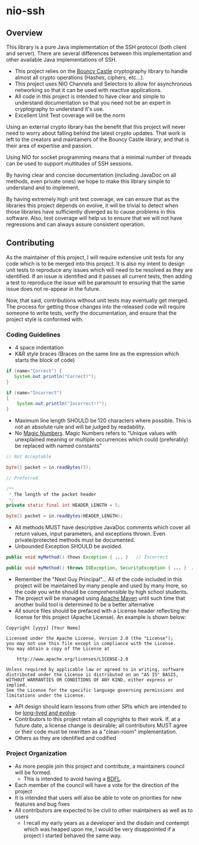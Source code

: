 # nio-ssh

## Overview

This library is a pure Java implementation of the SSH protocol (both client and server). There are several differences
between this implementation and other available Java implementations of SSH.

* This project relies on the [Bouncy Castle](http://www.bouncycastle.org/) cryptography library to handle almost all crypto operations (Hashes, ciphers, etc...).
* This project uses NIO Channels and Selectors to allow for asynchronous networking so that it can be used with reactive applications.
* All code in this project is intended to have clear and simple to understand documentation so that you need not be an expert in cryptography to understand it's use.
* Excellent Unit Test coverage will be the norm

Using an external crypto library has the benefit that this project will never need to worry about falling behind the
latest crypto updates. That work is left to the creators and maintainers of the Bouncy Castle library, and that is their
area of expertise and passion.

Using NIO for socket programming means that a minimal number of threads can be used to support multitudes of SSH sessions.

By having clear and concise documentation (including JavaDoc on all methods, even private ones) we hope to make this
library simple to understand and to implement.

By having extremely high unit test coverage, we can ensure that as the libraries this project depends on evolve, it will
be trivial to detect when those libraries have sufficiently diverged as to cause problems in this software. Also, test 
coverage will help us to ensure that we will not have regressions and can always assure consistent operation.

## Contributing

As the maintainer of this project, I will require extensive unit tests for any code which is to be merged into this 
project. It is also my intent to design unit tests to reproduce any issues which will need to be resolved as they are 
identified. If an issue is identified and it passes all current tests, then adding a test to reproduce the issue will be
paramount to ensuring that the same issue does not re-appear in the future.

Now, that said, contributions without unit tests may eventually get merged. The process for getting those changes into
the released code will require someone to write tests, verify the documentation, and ensure that the project style is
conformed with.

### Coding Guidelines
* 4 space indentation
* K&R style braces (Braces on the same line as the expression which starts the block of code)

```java
if (name="Correct") {
   System.out.println("Correct!");
}

if (name="Incorrect")
{
    System.out.println("Incorrect!!");
}
```
* Maximum line length SHOULD be 120 characters where possible. This is not an absolute rule and will be judged by readability.
* No [Magic Numbers](http://en.wikipedia.org/wiki/Magic_number_%28programming%29). Magic Numbers refers to "Unique values with unexplained meaning or multiple occurrences which could (preferably) be replaced with named constants"

```java
// Not Acceptable

byte[] packet = in.readBytes(5);

// Preferred

/**
 * The length of the packet header
 */
private static final int HEADER_LENGTH = 5;

byte[] packet = in.readBytes(HEADER_LENGTH);
```
* All methods MUST have descriptive JavaDoc comments which cover all return values, input parameters, and exceptions thrown. Even private/protected methods must be documented.
* Unbounded Exception SHOULD be avoided.

```java
public void myMethod() thows Exception { ... }   // Incorrect

public void myMethod() throws IOException, SecurityException { ... }  // Correct
```
* Remember the "Next Guy Principal"... All of the code included in this project will be maintained by many people and used by many more, so the code you write should be comprehensible by high school students.
* The project will be managed using [Apache Maven](http://maven.apache.org/) until such time that another build tool is determined to be a better alternative
* All source files should be prefaced with a License header reflecting the license for this project (Apache License). An example is shown below:

```
Copyright [yyyy] [Your Name]

Licensed under the Apache License, Version 2.0 (the "License");
you may not use this file except in compliance with the License.
You may obtain a copy of the License at

    http://www.apache.org/licenses/LICENSE-2.0

Unless required by applicable law or agreed to in writing, software
distributed under the License is distributed on an "AS IS" BASIS,
WITHOUT WARRANTIES OR CONDITIONS OF ANY KIND, either express or implied.
See the License for the specific language governing permissions and
limitations under the License.
```
* API design should learn lessons from other SPIs which are intended to be [long-lived and evolve](http://blog.jooq.org/2015/05/21/do-not-make-this-mistake-when-developing-an-spi/).
* Contributors to this project retain all copyrights to their work. If, at a future date, a license change is desirable; all contributors MUST agree or their code must be rewritten as a "clean-room" implementation.
* Others as they are identified and codified

### Project Organization
* As more people join this project and contribute, a maintainers council will be formed.
  * This is intended to avoid having a [BDFL](http://en.wikipedia.org/wiki/Benevolent_dictator_for_life). 
* Each member of the council will have a vote for the direction of the project 
* It is intended that users will also be able to vote on priorities for new features and bug fixes
* All contributors are expected to be civil to other maintainers as well as to users
  * I recall my early years as a developer and the disdain and contempt which was heaped upon me, I would be very disappointed if a project I started behaved the same way.
